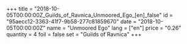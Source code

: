 +++
title = "2018-10-05T00:00:00Z_Guilds_of_Ravnica_Unmoored_Ego_[en]_false"
id = "95aecc12-3363-41f7-9b58-277c81859670"
date = "2018-10-05T00:00:00Z"
name = "Unmoored Ego"
lang = ["en"]
price = "0.26"
quantity = 4
foil = false
set = "Guilds of Ravnica"
+++
